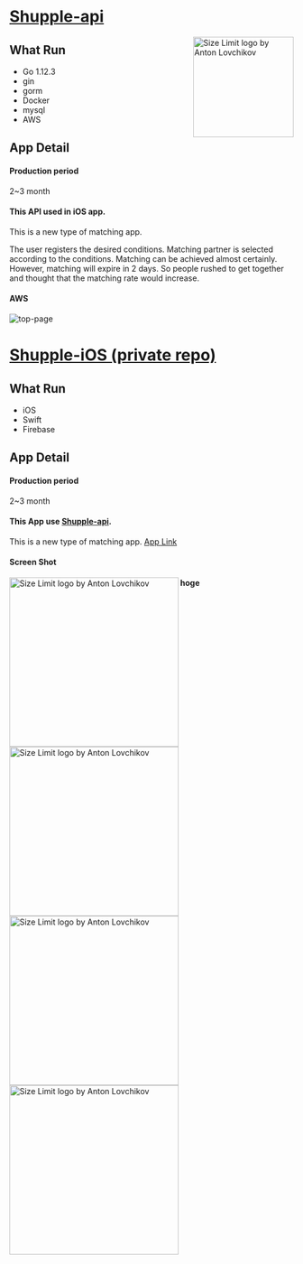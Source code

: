 # [Shupple-api](https://github.com/uma-co82/Shupple-api)

<img src="https://images.unsplash.com/photo-1541278107931-e006523892df?ixlib=rb-1.2.1&ixid=eyJhcHBfaWQiOjEyMDd9&auto=format&fit=crop&w=2851&q=80" align="right"
     title="Size Limit logo by Anton Lovchikov" width="" height="178">

## What Run

* Go 1.12.3
* gin
* gorm
* Docker
* mysql
* AWS

## App Detail

#### Production period
2~3 month

#### This API used in iOS app.
This is a new type of matching app.

The user registers the desired conditions.
Matching partner is selected according to the conditions. Matching can be achieved almost certainly.
However, matching will expire in 2 days.
So people rushed to get together and thought that the matching rate would increase.

#### AWS
![top-page](https://github.com/uma-co82/U-a_Portfolio/blob/master/AWS.png?raw=true)

# [Shupple-iOS (private repo)]()

## What Run
* iOS
* Swift
* Firebase

## App Detail

#### Production period
2~3 month

#### This App use [Shupple-api](https://github.com/uma-co82/Shupple-api).
This is a new type of matching app.
[App Link]()

#### Screen Shot
<img src="https://github.com/uma-co82/U-a_Portfolio/blob/master/shupple-1.png?raw=true" align="left"
     title="Size Limit logo by Anton Lovchikov" width="" height="300">
<img src="https://github.com/uma-co82/U-a_Portfolio/blob/master/shupple2.png?raw=true" align="left"
     title="Size Limit logo by Anton Lovchikov" width="" height="300">
<img src="https://github.com/uma-co82/U-a_Portfolio/blob/master/shupple3.png?raw=true" align="left"
     title="Size Limit logo by Anton Lovchikov" width="" height="300">
<img src="https://github.com/uma-co82/U-a_Portfolio/blob/master/shupple4.png?raw=true" align="left"
     title="Size Limit logo by Anton Lovchikov" width="" height="300">
     
#### hoge
